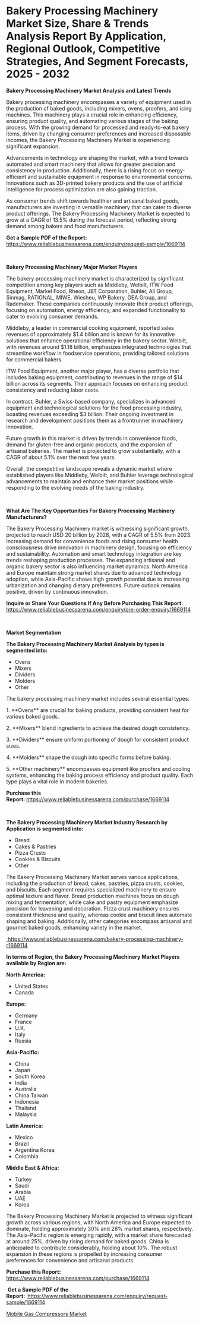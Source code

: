 <p><h1>Bakery Processing Machinery Market Size, Share & Trends Analysis Report By Application, Regional Outlook, Competitive Strategies, And Segment Forecasts, 2025 - 2032</h1></p><p><strong>Bakery Processing Machinery Market Analysis and Latest Trends</strong></p>
<p><p>Bakery processing machinery encompasses a variety of equipment used in the production of baked goods, including mixers, ovens, proofers, and icing machines. This machinery plays a crucial role in enhancing efficiency, ensuring product quality, and automating various stages of the baking process. With the growing demand for processed and ready-to-eat bakery items, driven by changing consumer preferences and increased disposable incomes, the Bakery Processing Machinery Market is experiencing significant expansion.</p><p>Advancements in technology are shaping the market, with a trend towards automated and smart machinery that allows for greater precision and consistency in production. Additionally, there is a rising focus on energy-efficient and sustainable equipment in response to environmental concerns. Innovations such as 3D-printed bakery products and the use of artificial intelligence for process optimization are also gaining traction.</p><p>As consumer trends shift towards healthier and artisanal baked goods, manufacturers are investing in versatile machinery that can cater to diverse product offerings. The Bakery Processing Machinery Market is expected to grow at a CAGR of 13.5% during the forecast period, reflecting strong demand among bakers and food manufacturers.</p></p>
<p><strong>Get a Sample PDF of the Report:&nbsp;</strong> <a href="https://www.reliablebusinessarena.com/enquiry/request-sample/1669114?utm_campaign=2632&utm_medium=2&utm_source=Github&utm_content=ia&utm_term=02032025&utm_id=bakery-processing-machinery">https://www.reliablebusinessarena.com/enquiry/request-sample/1669114</a></p>
<p>&nbsp;</p>
<p><strong>Bakery Processing Machinery Major Market Players</strong></p>
<p><p>The bakery processing machinery market is characterized by significant competition among key players such as Middleby, Welbilt, ITW Food Equipment, Markel Food, Rheon, JBT Corporation, Buhler, Ali Group, Sinmag, RATIONAL, MIWE, Wiesheu, WP Bakery, GEA Group, and Rademaker. These companies continuously innovate their product offerings, focusing on automation, energy efficiency, and expanded functionality to cater to evolving consumer demands.</p><p>Middleby, a leader in commercial cooking equipment, reported sales revenues of approximately $1.4 billion and is known for its innovative solutions that enhance operational efficiency in the bakery sector. Welbilt, with revenues around $1.18 billion, emphasizes integrated technologies that streamline workflow in foodservice operations, providing tailored solutions for commercial bakers.</p><p>ITW Food Equipment, another major player, has a diverse portfolio that includes baking equipment, contributing to revenues in the range of $14 billion across its segments. Their approach focuses on enhancing product consistency and reducing labor costs. </p><p>In contrast, Buhler, a Swiss-based company, specializes in advanced equipment and technological solutions for the food processing industry, boasting revenues exceeding $3 billion. Their ongoing investment in research and development positions them as a frontrunner in machinery innovation.</p><p>Future growth in this market is driven by trends in convenience foods, demand for gluten-free and organic products, and the expansion of artisanal bakeries. The market is projected to grow substantially, with a CAGR of about 5.1% over the next few years.</p><p>Overall, the competitive landscape reveals a dynamic market where established players like Middleby, Welbilt, and Buhler leverage technological advancements to maintain and enhance their market positions while responding to the evolving needs of the baking industry.</p></p>
<p>&nbsp;</p>
<p><strong>What Are The Key Opportunities For Bakery Processing Machinery Manufacturers?</strong></p>
<p><p>The Bakery Processing Machinery market is witnessing significant growth, projected to reach USD 20 billion by 2028, with a CAGR of 5.5% from 2023. Increasing demand for convenience foods and rising consumer health consciousness drive innovation in machinery design, focusing on efficiency and sustainability. Automation and smart technology integration are key trends reshaping production processes. The expanding artisanal and organic bakery sector is also influencing market dynamics. North America and Europe maintain strong market shares due to advanced technology adoption, while Asia-Pacific shows high growth potential due to increasing urbanization and changing dietary preferences. Future outlook remains positive, driven by continuous innovation.</p></p>
<p><strong>Inquire or Share Your Questions If Any Before Purchasing This Report:</strong> <a href="https://www.reliablebusinessarena.com/enquiry/pre-order-enquiry/1669114?utm_campaign=2632&utm_medium=2&utm_source=Github&utm_content=ia&utm_term=02032025&utm_id=bakery-processing-machinery">https://www.reliablebusinessarena.com/enquiry/pre-order-enquiry/1669114</a></p>
<p>&nbsp;</p>
<p><strong>Market Segmentation</strong></p>
<p><strong>The Bakery Processing Machinery Market Analysis by types is segmented into:</strong></p>
<p><ul><li>Ovens</li><li>Mixers</li><li>Dividers</li><li>Molders</li><li>Other</li></ul></p>
<p><p>The bakery processing machinery market includes several essential types: </p><p>1. **Ovens** are crucial for baking products, providing consistent heat for various baked goods. </p><p>2. **Mixers** blend ingredients to achieve the desired dough consistency. </p><p>3. **Dividers** ensure uniform portioning of dough for consistent product sizes. </p><p>4. **Molders** shape the dough into specific forms before baking. </p><p>5. **Other machinery** encompasses equipment like proofers and cooling systems, enhancing the baking process efficiency and product quality. Each type plays a vital role in modern bakeries.</p></p>
<p><strong>Purchase this Report:&nbsp;</strong><a href="https://www.reliablebusinessarena.com/purchase/1669114?utm_campaign=2632&utm_medium=2&utm_source=Github&utm_content=ia&utm_term=02032025&utm_id=bakery-processing-machinery">https://www.reliablebusinessarena.com/purchase/1669114</a></p>
<p>&nbsp;</p>
<p><strong>The Bakery Processing Machinery Market Industry Research by Application is segmented into:</strong></p>
<p><ul><li>Bread</li><li>Cakes & Pastries</li><li>Pizza Crusts</li><li>Cookies & Biscuits</li><li>Other</li></ul></p>
<p><p>The Bakery Processing Machinery Market serves various applications, including the production of bread, cakes, pastries, pizza crusts, cookies, and biscuits. Each segment requires specialized machinery to ensure optimal texture and flavor. Bread production machines focus on dough mixing and fermentation, while cake and pastry equipment emphasize precision for leavening and decoration. Pizza crust machinery ensures consistent thickness and quality, whereas cookie and biscuit lines automate shaping and baking. Additionally, other categories encompass artisanal and gourmet baked goods, enhancing variety in the market.</p></p>
<p><a href="https://www.reliablebusinessarena.com/bakery-processing-machinery-r1669114?utm_campaign=2632&utm_medium=2&utm_source=Github&utm_content=ia&utm_term=02032025&utm_id=bakery-processing-machinery">&nbsp;https://www.reliablebusinessarena.com/bakery-processing-machinery-r1669114</a></p>
<p><strong>In terms of Region, the Bakery Processing Machinery Market Players available by Region are:</strong></p>
<p>
    <p> <strong> North America: </strong>
        <ul>
            <li>United States</li>
            <li>Canada</li>
        </ul>
        </p> 
    <p> <strong> Europe: </strong>
        <ul>
            <li>Germany</li>
            <li>France</li>
            <li>U.K.</li>
            <li>Italy</li>
            <li>Russia</li>
        </ul>
        </p> 
    <p> <strong> Asia-Pacific: </strong>
        <ul>
            <li>China</li>
            <li>Japan</li>
            <li>South Korea</li>
            <li>India</li>
            <li>Australia</li>
            <li>China Taiwan</li>
            <li>Indonesia</li>
            <li>Thailand</li>
            <li>Malaysia</li>
        </ul>
        </p> 
    <p> <strong> Latin America: </strong>
        <ul>
            <li>Mexico</li>
            <li>Brazil</li>
            <li>Argentina Korea</li>
            <li>Colombia</li>
        </ul>
        </p> 
    <p> <strong> Middle East & Africa: </strong>
        <ul>
            <li>Turkey</li>
            <li>Saudi</li>
            <li>Arabia</li>
            <li>UAE</li>
            <li>Korea</li>
        </ul>
    </p>
    </p>
<p><p>The Bakery Processing Machinery Market is projected to witness significant growth across various regions, with North America and Europe expected to dominate, holding approximately 30% and 28% market shares, respectively. The Asia-Pacific region is emerging rapidly, with a market share forecasted at around 25%, driven by rising demand for baked goods. China is anticipated to contribute considerably, holding about 10%. The robust expansion in these regions is propelled by increasing consumer preferences for convenience and artisanal products.</p></p>
<p><strong>Purchase this Report: </strong><a href="https://www.reliablebusinessarena.com/purchase/1669114?utm_campaign=2632&utm_medium=2&utm_source=Github&utm_content=ia&utm_term=02032025&utm_id=bakery-processing-machinery">https://www.reliablebusinessarena.com/purchase/1669114</a></p>
<p>&nbsp;<strong>Get a Sample PDF of the Report:&nbsp;&nbsp;</strong><a href="https://www.reliablebusinessarena.com/enquiry/request-sample/1669114?utm_campaign=2632&utm_medium=2&utm_source=Github&utm_content=ia&utm_term=02032025&utm_id=bakery-processing-machinery">https://www.reliablebusinessarena.com/enquiry/request-sample/1669114</a></p>
<p><strong></strong></p>
<p><p><a href="https://github.com/pimanoruman/Market-Research-Report-List-1/blob/main/mobile-gas-compressors-market.md?utm_campaign=2632&utm_medium=2&utm_source=Github&utm_content=ia&utm_term=02032025&utm_id=bakery-processing-machinery">Mobile Gas Compressors Market</a></p></p>